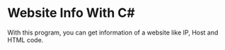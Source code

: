 # Website Info With C#
With this program, you can get information of a website like IP, Host and HTML code.
